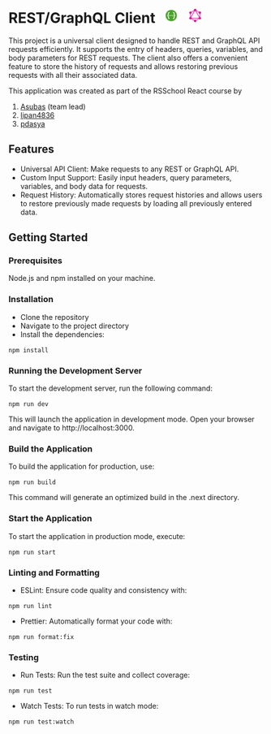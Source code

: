 # REST/GraphQL Client <img src="./public/client-rest.svg" alt="Image 1 Description" style="margin-left: 10px; margin-right: 10px;" width="30"> <img src="./public/client-graphql.svg" alt="Image 2 Description" width="30">

This project is a universal client designed to handle REST and GraphQL API requests efficiently. It supports the entry of headers, queries, variables, and body parameters for REST requests. The client also offers a convenient feature to store the history of requests and allows restoring previous requests with all their associated data.

This application was created as part of the RSSchool React course by
1. [Asubas](https://github.com/Asubas) (team lead)
2. [lipan4836](https://github.com/lipan4836)
3. [pdasya](https://github.com/pdasya)

## Features
- Universal API Client: Make requests to any REST or GraphQL API.
- Custom Input Support: Easily input headers, query parameters, variables, and body data for requests.
- Request History: Automatically stores request histories and allows users to restore previously made requests by loading all previously entered data.

## Getting Started

### Prerequisites

Node.js and npm installed on your machine.

### Installation
- Clone the repository
- Navigate to the project directory
- Install the dependencies:

```
npm install
```

### Running the Development Server

To start the development server, run the following command:

```
npm run dev
```

This will launch the application in development mode. Open your browser and navigate to http://localhost:3000.

### Build the Application

To build the application for production, use:

```
npm run build
```

This command will generate an optimized build in the .next directory.

### Start the Application

To start the application in production mode, execute:

```
npm run start
```

### Linting and Formatting

- ESLint: Ensure code quality and consistency with:

```
npm run lint
```

- Prettier: Automatically format your code with:

```
npm run format:fix
```

### Testing

- Run Tests: Run the test suite and collect coverage:

```
npm run test
```

- Watch Tests: To run tests in watch mode:

```
npm run test:watch
```
